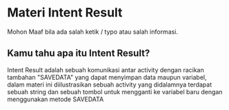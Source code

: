 # Materi Intent Result

  Mohon Maaf bila ada salah ketik / typo atau salah informasi.
  
## Kamu tahu apa itu Intent Result?

Intent Result adalah sebuah komunikasi antar activity dengan racikan tambahan "SAVEDATA" yang dapat menyimpan data maupun variabel, dalam materi ini diilustrasikan sebuah activity yang didalamnya terdapat sebuah string dan sebuah tombol untuk mengganti ke variabel baru dengan menggunakan metode SAVEDATA
